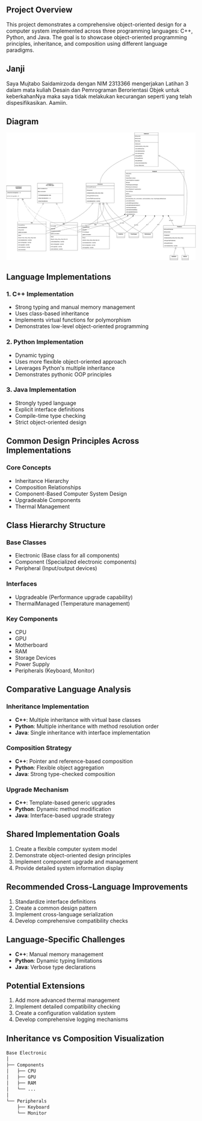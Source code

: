 ## Project Overview

This project demonstrates a comprehensive object-oriented design for a computer system implemented across three programming languages: C++, Python, and Java. The goal is to showcase object-oriented programming principles, inheritance, and composition using different language paradigms.

## Janji
Saya Mujtabo Saidamirzoda dengan NIM 2313366 mengerjakan Latihan 3 dalam mata kuliah Desain dan Pemrograman Berorientasi Objek untuk keberkahanNya maka saya tidak melakukan kecurangan seperti yang telah dispesifikasikan. Aamiin.

## Diagram
![alt text](design.png)

## Language Implementations

### 1. C++ Implementation
- Strong typing and manual memory management
- Uses class-based inheritance
- Implements virtual functions for polymorphism
- Demonstrates low-level object-oriented programming

### 2. Python Implementation
- Dynamic typing
- Uses more flexible object-oriented approach
- Leverages Python's multiple inheritance
- Demonstrates pythonic OOP principles

### 3. Java Implementation
- Strongly typed language
- Explicit interface definitions
- Compile-time type checking
- Strict object-oriented design

## Common Design Principles Across Implementations

### Core Concepts
- Inheritance Hierarchy
- Composition Relationships
- Component-Based Computer System Design
- Upgradeable Components
- Thermal Management

## Class Hierarchy Structure

### Base Classes
- Electronic (Base class for all components)
- Component (Specialized electronic components)
- Peripheral (Input/output devices)

### Interfaces
- Upgradeable (Performance upgrade capability)
- ThermalManaged (Temperature management)

### Key Components
- CPU
- GPU
- Motherboard
- RAM
- Storage Devices
- Power Supply
- Peripherals (Keyboard, Monitor)

## Comparative Language Analysis

### Inheritance Implementation
- **C++**: Multiple inheritance with virtual base classes
- **Python**: Multiple inheritance with method resolution order
- **Java**: Single inheritance with interface implementation

### Composition Strategy
- **C++**: Pointer and reference-based composition
- **Python**: Flexible object aggregation
- **Java**: Strong type-checked composition

### Upgrade Mechanism
- **C++**: Template-based generic upgrades
- **Python**: Dynamic method modification
- **Java**: Interface-based upgrade strategy

## Shared Implementation Goals

1. Create a flexible computer system model
2. Demonstrate object-oriented design principles
3. Implement component upgrade and management
4. Provide detailed system information display

## Recommended Cross-Language Improvements

1. Standardize interface definitions
2. Create a common design pattern
3. Implement cross-language serialization
4. Develop comprehensive compatibility checks

## Language-Specific Challenges

- **C++**: Manual memory management
- **Python**: Dynamic typing limitations
- **Java**: Verbose type declarations

## Potential Extensions

1. Add more advanced thermal management
2. Implement detailed compatibility checking
3. Create a configuration validation system
4. Develop comprehensive logging mechanisms

## Inheritance vs Composition Visualization

```
Base Electronic
│
├── Components
│   ├── CPU
│   ├── GPU
│   ├── RAM
│   └── ...
│
└── Peripherals
    ├── Keyboard
    └── Monitor
```